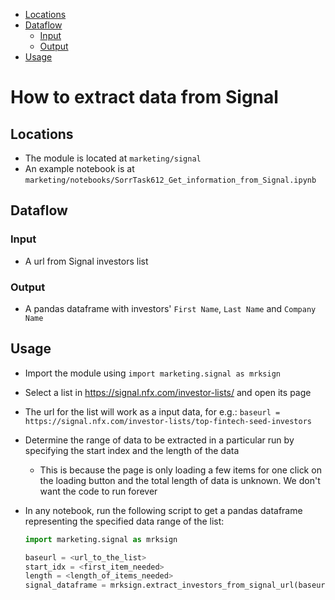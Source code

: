 <!-- toc -->

- [Locations](#locations)
- [Dataflow](#dataflow)
  * [Input](#input)
  * [Output](#output)
- [Usage](#usage)

<!-- tocstop -->

# How to extract data from Signal

## Locations

- The module is located at `marketing/signal`
- An example notebook is at
  `marketing/notebooks/SorrTask612_Get_information_from_Signal.ipynb`

## Dataflow

### Input

- A url from Signal investors list

### Output

- A pandas dataframe with investors' `First Name`, `Last Name` and
  `Company Name`

## Usage

- Import the module using `import marketing.signal as mrksign`
- Select a list in https://signal.nfx.com/investor-lists/ and open its page
- The url for the list will work as a input data, for e.g.:
  `baseurl = https://signal.nfx.com/investor-lists/top-fintech-seed-investors`
- Determine the range of data to be extracted in a particular run by specifying
  the start index and the length of the data
  - This is because the page is only loading a few items for one click on the
    loading button and the total length of data is unknown. We don't want the
    code to run forever
- In any notebook, run the following script to get a pandas dataframe
  representing the specified data range of the list:

  ```python
  import marketing.signal as mrksign

  baseurl = <url_to_the_list>
  start_idx = <first_item_needed>
  length = <length_of_items_needed>
  signal_dataframe = mrksign.extract_investors_from_signal_url(baseurl, start_idx, length)

  ```
